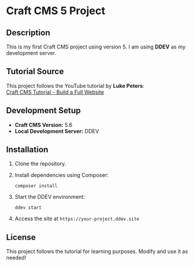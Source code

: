 <h1>
    <span>Craft CMS 5 Project</span>
</h1>
<h2>
    <span>Description</span>
</h2>
<p>
    <span>This is my first Craft CMS project using version 5. I am using <strong>DDEV</strong> as my development server.</span>
</p>
<h2>
    <span>Tutorial Source</span>
</h2>
<p>
    <span>This project follows the YouTube tutorial by <strong>Luke Peters</strong>:</span><br>
    <a href="https://www.youtube.com/playlist?list=PL4JDh0LtP7jqO_IsfzVDNGRKkkbXmrSFZ"><span>Craft CMS Tutorial - Build a Full Website</span></a><span> </span>
</p>
<h2>
    <span>Development Setup</span>
</h2>
<ul>
    <li>
        <span><strong>Craft CMS Version:</strong> 5.6</span>
    </li>
    <li>
        <span><strong>Local Development Server:</strong> DDEV</span>
    </li>
</ul>
<h2>
    <span>Installation</span>
</h2>
<ol>
    <li>
        <span>Clone the repository.</span>
    </li>
    <li>
        <p>
            <span>Install dependencies using Composer:</span>
        </p>
        <pre><code class="language-plaintext">composer install</code></pre>
    </li>
    <li>
        <p>
<span>Start the DDEV environment:</span>
        </p>
        <pre><code class="language-plaintext">ddev start</code></pre>
    </li>
    <li>
<span>Access the site at </span><code><span>https://your-project.ddev.site</span></code>
    </li>
</ol>
<h2>
<span>License</span>
</h2>
<p>
<span>This project follows the tutorial for learning purposes. Modify and use it as needed!</span>
</p>